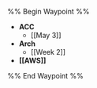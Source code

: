 %% Begin Waypoint %%
- **ACC**
	- [[May 3]]
- **Arch**
	- [[Week 2]]
- **[[AWS]]**

%% End Waypoint %%
